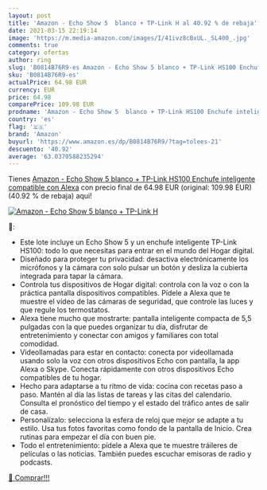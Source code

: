 ```yaml
---
layout: post
title: 'Amazon - Echo Show 5  blanco + TP-Link H al 40.92 % de rebaja'
date: 2021-03-15 22:19:14
image: 'https://m.media-amazon.com/images/I/41ivz8cBxUL._SL400_.jpg'
comments: true
category: ofertas
author: ring
slug: 'B0814B76R9-es Amazon - Echo Show 5 blanco + TP-Link HS100 Enchufe...'
sku: 'B0814B76R9-es'
actualPrice: 64.98 EUR
currency: EUR
price: 64.98
comparePrice: 109.98 EUR
prodname: 'Amazon - Echo Show 5  blanco + TP-Link HS100 Enchufe inteligente  compatible con Alexa'
country: 'es'
flag: '🇪🇸'
brand: 'Amazon'
buyurl: 'https://www.amazon.es/dp/B0814B76R9/?tag=tolees-21'
descuento: '40.92'
average: '63.0370588235294'
---
```


Tienes [Amazon - Echo Show 5  blanco + TP-Link HS100 Enchufe inteligente  compatible con Alexa](https://www.amazon.es/dp/B0814B76R9/?tag=tolees-21) con precio final de  64.98 EUR (original: 109.98 EUR) (40.92 %  de rebaja) aqui!

[![Amazon - Echo Show 5  blanco + TP-Link H](https://m.media-amazon.com/images/I/41ivz8cBxUL._SL400_.jpg)](https://www.amazon.es/dp/B0814B76R9/?tag=tolees-21)

🔎:

- Este lote incluye un Echo Show 5 y un enchufe inteligente TP-Link HS100: todo lo que necesitas para entrar en el mundo del Hogar digital.
- Diseñado para proteger tu privacidad: desactiva electrónicamente los micrófonos y la cámara con solo pulsar un botón y desliza la cubierta integrada para tapar la cámara.
- Controla tus dispositivos de Hogar digital: controla con la voz o con la práctica pantalla dispositivos compatibles. Pídele a Alexa que te muestre el vídeo de las cámaras de seguridad, que controle las luces y que regule los termostatos.
- Alexa tiene mucho que mostrarte: pantalla inteligente compacta de 5,5 pulgadas con la que puedes organizar tu día, disfrutar de entretenimiento y conectar con amigos y familiares con total comodidad.
- Videollamadas para estar en contacto: conecta por videollamada usando solo la voz con otros dispositivos Echo con pantalla, la app Alexa o Skype. Conecta rápidamente con otros dispositivos Echo compatibles de tu hogar.
- Hecho para adaptarse a tu ritmo de vida: cocina con recetas paso a paso. Mantén al día las listas de tareas y las citas del calendario. Consulta el pronóstico del tiempo y el estado del tráfico antes de salir de casa.
- Personalízalo: selecciona la esfera de reloj que mejor se adapte a tu estilo. Usa tus fotos favoritas como fondo de la pantalla de Inicio. Crea rutinas para empezar el día con buen pie.
- Todo el entretenimiento: pídele a Alexa que te muestre tráileres de películas o las noticias. También puedes escuchar emisoras de radio y podcasts.

[🛒 Comprar!!!](https://www.amazon.es/dp/B0814B76R9/?tag=tolees-21)

